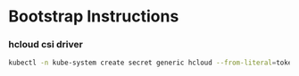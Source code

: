# Bootstrap Instructions

### hcloud csi driver

```bash	
kubectl -n kube-system create secret generic hcloud --from-literal=token=[hcloud-token]
```
